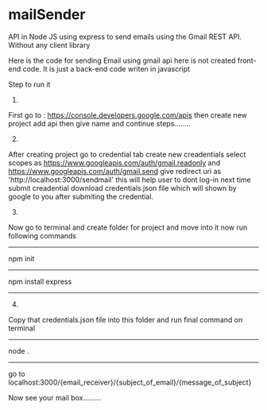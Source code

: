 # mailSender
API in Node JS using express to send emails using the Gmail REST API. Without any client library

Here is the code for sending Email using gmail api
here is not created front-end code. It is just a back-end code writen in javascript

Step to run it

1.
First go to : https://console.developers.google.com/apis
then create new project add api then give name and continue steps........

2.
After creating project go to credential tab
create new creadentials select scopes as https://www.googleapis.com/auth/gmail.readonly and https://www.googleapis.com/auth/gmail.send
give redirect uri as 'http://localhost:3000/sendmail' this will help user to dont log-in next time
submit creadential
download credentials.json file which will shown by google to you after submiting the credential.

3.
Now go to terminal and create folder for project and move into it 
now run following commands
*********************
npm init
*********************
npm install express
*********************

4.
Copy that credentials.json file into this folder
and run final command on terminal
****************
node .
****************
go to localhost:3000/{email_receiver}/{subject_of_email}/{message_of_subject}

Now see your mail box.........
